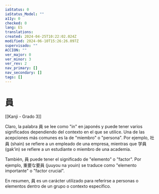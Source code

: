 ```yaml
---
iaStatus: 0
iaStatus_Model: ""
a11y: 0
checked: 0
lang: ES
translations: 
created: 2024-04-25T10:22:02.024Z
modified: 2024-06-10T15:26:26.097Z
supervisado: ""
ACCION: ""
ver_major: 0
ver_minor: 3
ver_rev: 2
nav_primary: []
nav_secondary: []
tags: []
---
```

# 員

[[Kanji - Grado 3]]

Claro, la palabra 員 se lee como "in" en japonés y puede tener varios significados dependiendo del contexto en el que se utilice. Una de las acepciones más comunes es la de "miembro" o "persona". Por ejemplo, 社員 (shain) se refiere a un empleado de una empresa, mientras que 学員 (gak’in) se refiere a un estudiante o miembro de una academia.

También, 員 puede tener el significado de "elemento" o "factor". Por ejemplo, 重要な要員 (juuyou na youin) se traduce como "elemento importante" o "factor crucial".

En resumen, 員 es un carácter utilizado para referirse a personas o elementos dentro de un grupo o contexto específico.
